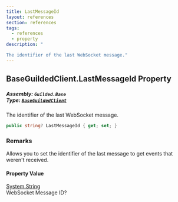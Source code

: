 ```yaml
---
title: LastMessageId
layout: references
section: references
tags:
  - references
  - property
description: "

The identifier of the last WebSocket message."
---
```


## BaseGuildedClient.LastMessageId Property
##### **Assembly:** `Guilded.Base`<br/>**Type:** [`BaseGuildedClient`](BaseGuildedClient 'Guilded.Base.BaseGuildedClient')

The identifier of the last WebSocket message.

```csharp
public string? LastMessageId { get; set; }
```

### Remarks
  
Allows you to set the identifier of the last message to get events that weren't received.

#### Property Value
[System.String](https://docs.microsoft.com/en-us/dotnet/api/System.String 'System.String')  
WebSocket Message ID?